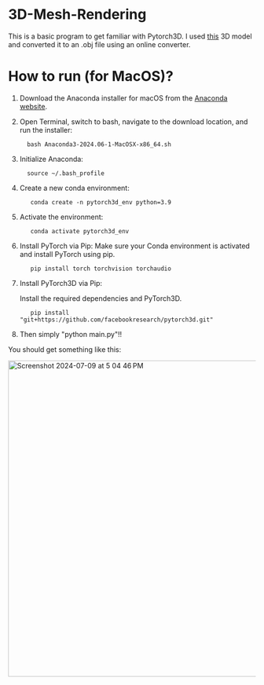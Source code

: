 # 3D-Mesh-Rendering

This is a basic program to get familiar with Pytorch3D. I used [this](https://www.thingiverse.com/thing:6665518) 3D model and converted it to an .obj file using an online converter. 


# How to run (for MacOS)?

1) Download the Anaconda installer for macOS from the [Anaconda website](https://repo.anaconda.com/archive/).
2) Open Terminal, switch to bash,  navigate to the download location, and run the installer:
   ```shell
     bash Anaconda3-2024.06-1-MacOSX-x86_64.sh
   ```
3) Initialize Anaconda:
   ```shell
     source ~/.bash_profile
   ```
4) Create a new conda environment:
     ```shell
        conda create -n pytorch3d_env python=3.9
      ```
5) Activate the environment:
   ```shell
      conda activate pytorch3d_env
   ```
6) Install PyTorch via Pip:
Make sure your Conda environment is activated and install PyTorch using pip.
   ```shell
      pip install torch torchvision torchaudio
   ```
7) Install PyTorch3D via Pip:

   Install the required dependencies and PyTorch3D.
      ```shell
         pip install "git+https://github.com/facebookresearch/pytorch3d.git"
      ```
      
8) Then simply "python main.py"!!

You should get something like this:

<img width="644" alt="Screenshot 2024-07-09 at 5 04 46 PM" src="https://github.com/ilayd-a/3D-Mesh-Rendering/assets/66847423/89fb9816-fab0-4bf2-8e98-10f9448a8a91">
